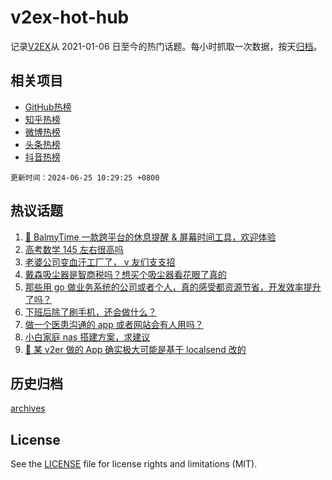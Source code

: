 # v2ex-hot-hub

 记录[V2EX](https://www.v2ex.com/)从 2021-01-06 日至今的热门话题。每小时抓取一次数据，按天[归档](archives)。
 
 ## 相关项目

- [GitHub热榜](https://github.com/lonnyzhang423/github-hot-hub)
- [知乎热榜](https://github.com/lonnyzhang423/zhihu-hot-hub)
- [微博热榜](https://github.com/lonnyzhang423/weibo-hot-hub)
- [头条热榜](https://github.com/lonnyzhang423/toutiao-hot-hub)
- [抖音热榜](https://github.com/lonnyzhang423/douyin-hot-hub)


 `更新时间：2024-06-25 10:29:25 +0800`

## 热议话题

1. [🌼 BalmyTime 一款跨平台的休息提醒 & 屏幕时间工具，欢迎体验](https://www.v2ex.com/t/1052074)
1. [高考数学 145 左右很高吗](https://www.v2ex.com/t/1052172)
1. [老婆公司变血汗工厂了， v 友们支支招](https://www.v2ex.com/t/1052022)
1. [戴森吸尘器是智商税吗？想买个吸尘器看花眼了真的](https://www.v2ex.com/t/1052027)
1. [那些用 go 做业务系统的公司或者个人，真的感受都资源节省，开发效率提升了吗？](https://www.v2ex.com/t/1052043)
1. [下班后除了刷手机，还会做什么？](https://www.v2ex.com/t/1052032)
1. [做一个医患沟通的 app 或者网站会有人用吗？](https://www.v2ex.com/t/1052135)
1. [小白家庭 nas 搭建方案，求建议](https://www.v2ex.com/t/1052142)
1. [💢 某 v2er 做的 App 确实极大可能是基于 localsend 改的](https://www.v2ex.com/t/1052120)

## 历史归档

[archives](archives)

## License

See the [LICENSE](LICENSE) file for license rights and limitations (MIT).
